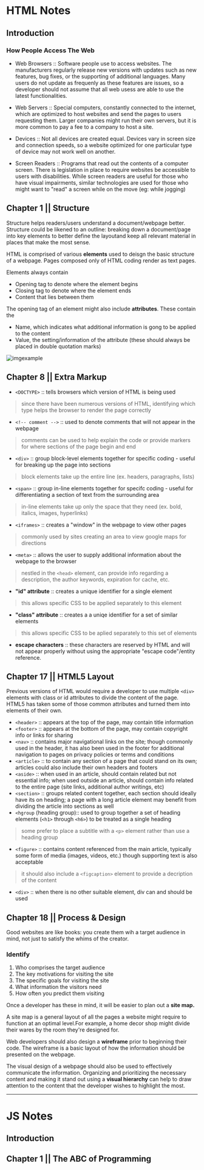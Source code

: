 # HTML Notes

## Introduction

### How People Access The Web
* Web Browsers :: Software people use to access websites. The manufacturers regularly release new versions with updates such as new features, bug fixes, or the supporting of additional languages. Many users do not update as frequenly as these features are issues, so a developer should not assume that all web usess are able to use the latest functionalities. 

* Web Servers :: Special computers, constantly connected to the internet, which are optimized to host websites and send the pages to users requesting them. Larger companies might run their own servers, but it is more common to pay a fee to a company to host a site. 

* Devices :: Not all devices are created equal. Devices vary in screen size and connection speeds, so a website optimized for one particular type of device may not work well on another. 

* Screen Readers :: Programs that read out the contents of a computer screen. There is legislation in place to require websites be accessible to users with disabilities. While screen readers are useful for those who have visual impairments, similar technologies are used for those who might want to "read" a screen while on the move (eg: while jogging)

## Chapter 1 || Structure
Structure helps readers/users understand a document/webpage better. Structure could be likened to an outline: breaking down a document/page into key elements to better define the layoutand keep all relevant material in places that make the most sense. 

HTML is comprised of various **elements** used to deisgn the basic structure of a webpage.  Pages composed only of HTML coding render as text pages. 

Elements always contain
 * Opening tag to denote where the element begins
 * Closing tag to denote where the element ends
 * Content that lies between them

The opening tag of an element might also include **attributes**. These contain the
* Name, which indicates what additional information is gong to be applied to the content
* Value, the setting/information of the attribute (these should always be placed in double quotation marks)

![imgexample](https://i.ibb.co/GVbdt4v/element-example.jpg)


## Chapter 8 || Extra Markup

* `<DOCTYPE>` :: tells browsers which version of HTML is being used
> since there have been numerous versions of HTML, identifying which type helps the browser to render the page correctly
* `<!-- comment -->` :: used to denote comments that will not appear in the webpage
> comments can be used to help explain the code or provide markers for where sections of the page begin and end
* `<div>` :: group block-level elements together for specific coding - useful for breaking up the page into sections
> block elements take up the entire line (ex. headers, paragraphs, lists)
* `<span>` :: group in-line elements together for specifc coding - useful for differentiating a section of text from the surrounding area
> in-line elements take up only the space that they need (ex. bold, italics, images, hyperlinks)

* `<iframes>` :: creates a "window" in the webpage to view other pages
> commonly used by sites creating an area to view google maps for directions
* `<meta>` :: allows the user to supply additional information about the webpage to the browser
> nestled in the `<head>` element, can provide info regarding a description, the author keywords, expiration for cache, etc.

* **"id" attribute** :: creates a unique identifier for a single element
> this allows specific CSS to be applied separately to this element
* **"class" attribute** :: creates a a uniqe identifier for a set of similar elements
> this allows specific CSS to be aplied separately to this set of elements

* **escape characters** :: these characters are reserved by HTML and will not appear properly without using the appropriate "escape code"/entity reference. 


## Chapter 17 || HTML5 Layout

Previous versions of HTML would require a developer to use multiple `<div>` elements with class or id attributes to divide the content of the page. HTML5 has taken some of those common attributes and turned them into elements of their own. 

* `<header>` :: appears at the top of the page, may contain title information
* `<footer>` :: appears at the bottom of the page, may contain copyright info or links for sharing
* `<nav>` :: contains major navigational links on the site; though commonly used in the header, it has also been used in the footer for additional navigation to pages on privacy policies or terms and conditions
* `<article>` :: to contain any section of a page that could stand on its own; articles could also include their own headers and footers
* `<aside>` :: when used in an article, should contain related but not essential info; when used outside an article, should contain info related to the entire page (site links, additional author writings, etc)
* `<section>` :: groups related content together, each section should ideally have its on heading; a page with a long article element may benefit from dividing the article into sections as well
* `<hgroup` (heading group):: used to group together a set of heading elements (`<h1>` through `<h6>`) to be treated as a single heading
> some prefer to place a subtitle with a `<p>` element rather than use a heading group 
* `<figure>` :: contains content referenced from the main article, typically some form of media (images, videos, etc.) though supporting text is also acceptable
> it should also include a `<figcaption>` element to provide a decription of the content
* `<div>` :: when there is no other suitable element, div can and should be used

## Chapter 18 || Process & Design

Good websites are like books: you create them wih a target audience in mind, not just to satisfy the whims of the creator. 

### Identify
1. Who comprises the target audience
2. The key motivations for visiting the site
3. The specific goals for visiting the site
4. What information the visitors need
5. How often you predict them visiting

Once a developer has these in mind, it will be easier to plan out a **site map.**

A site map is a general layout of all the pages a website might require to function at an optimal level.For example, a home decor shop might divide their wares by the room they're designed for. 

Web developers should also design a **wireframe** prior to beginning their code. The wireframe is a basic layout of how the information should be presented on the webpage. 

The visual design of a webpage should also be used to effectively communicate the information. Organizing and prioritizing the necessary content and making it stand out using a **visual hierarchy** can help to draw attention to the content that the developer wishes to highlight the most.

---

# JS Notes

## Introduction

## Chapter 1 || The ABC of Programming
